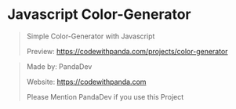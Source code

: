 # Javascript Color-Generator
 
> Simple Color-Generator with Javascript
> 
> Preview: https://codewithpanda.com/projects/color-generator

>Made by: PandaDev
>
>Website: https://codewithpanda.com
>
>Please Mention PandaDev if you use this Project
>
